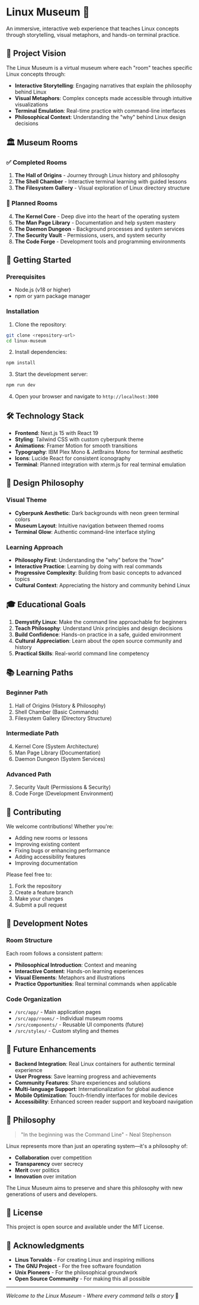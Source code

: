 # Linux Museum 🐧

An immersive, interactive web experience that teaches Linux concepts through storytelling, visual metaphors, and hands-on terminal practice.

## 🎯 Project Vision

The Linux Museum is a virtual museum where each "room" teaches specific Linux concepts through:

- **Interactive Storytelling**: Engaging narratives that explain the philosophy behind Linux
- **Visual Metaphors**: Complex concepts made accessible through intuitive visualizations
- **Terminal Emulation**: Real-time practice with command-line interfaces
- **Philosophical Context**: Understanding the "why" behind Linux design decisions

## 🏛️ Museum Rooms

### ✅ Completed Rooms

1. **The Hall of Origins** - Journey through Linux history and philosophy
2. **The Shell Chamber** - Interactive terminal learning with guided lessons
3. **The Filesystem Gallery** - Visual exploration of Linux directory structure

### 🚧 Planned Rooms

4. **The Kernel Core** - Deep dive into the heart of the operating system
5. **The Man Page Library** - Documentation and help system mastery
6. **The Daemon Dungeon** - Background processes and system services
7. **The Security Vault** - Permissions, users, and system security
8. **The Code Forge** - Development tools and programming environments

## 🚀 Getting Started

### Prerequisites

- Node.js (v18 or higher)
- npm or yarn package manager

### Installation

1. Clone the repository:
```bash
git clone <repository-url>
cd linux-museum
```

2. Install dependencies:
```bash
npm install
```

3. Start the development server:
```bash
npm run dev
```

4. Open your browser and navigate to `http://localhost:3000`

## 🛠️ Technology Stack

- **Frontend**: Next.js 15 with React 19
- **Styling**: Tailwind CSS with custom cyberpunk theme
- **Animations**: Framer Motion for smooth transitions
- **Typography**: IBM Plex Mono & JetBrains Mono for terminal aesthetic
- **Icons**: Lucide React for consistent iconography
- **Terminal**: Planned integration with xterm.js for real terminal emulation

## 🎨 Design Philosophy

### Visual Theme
- **Cyberpunk Aesthetic**: Dark backgrounds with neon green terminal colors
- **Museum Layout**: Intuitive navigation between themed rooms
- **Terminal Glow**: Authentic command-line interface styling

### Learning Approach
- **Philosophy First**: Understanding the "why" before the "how"
- **Interactive Practice**: Learning by doing with real commands
- **Progressive Complexity**: Building from basic concepts to advanced topics
- **Cultural Context**: Appreciating the history and community behind Linux

## 🎓 Educational Goals

1. **Demystify Linux**: Make the command line approachable for beginners
2. **Teach Philosophy**: Understand Unix principles and design decisions
3. **Build Confidence**: Hands-on practice in a safe, guided environment
4. **Cultural Appreciation**: Learn about the open source community and history
5. **Practical Skills**: Real-world command line competency

## 📚 Learning Paths

### Beginner Path
1. Hall of Origins (History & Philosophy)
2. Shell Chamber (Basic Commands)
3. Filesystem Gallery (Directory Structure)

### Intermediate Path
4. Kernel Core (System Architecture)
5. Man Page Library (Documentation)
6. Daemon Dungeon (System Services)

### Advanced Path
7. Security Vault (Permissions & Security)
8. Code Forge (Development Environment)

## 🤝 Contributing

We welcome contributions! Whether you're:
- Adding new rooms or lessons
- Improving existing content
- Fixing bugs or enhancing performance
- Adding accessibility features
- Improving documentation

Please feel free to:
1. Fork the repository
2. Create a feature branch
3. Make your changes
4. Submit a pull request

## 📝 Development Notes

### Room Structure
Each room follows a consistent pattern:
- **Philosophical Introduction**: Context and meaning
- **Interactive Content**: Hands-on learning experiences
- **Visual Elements**: Metaphors and illustrations
- **Practice Opportunities**: Real terminal commands when applicable

### Code Organization
- `/src/app/` - Main application pages
- `/src/app/rooms/` - Individual museum rooms
- `/src/components/` - Reusable UI components (future)
- `/src/styles/` - Custom styling and themes

## 🎯 Future Enhancements

- **Backend Integration**: Real Linux containers for authentic terminal experience
- **User Progress**: Save learning progress and achievements
- **Community Features**: Share experiences and solutions
- **Multi-language Support**: Internationalization for global audience
- **Mobile Optimization**: Touch-friendly interfaces for mobile devices
- **Accessibility**: Enhanced screen reader support and keyboard navigation

## 🐧 Philosophy

> "In the beginning was the Command Line" - Neal Stephenson

Linux represents more than just an operating system—it's a philosophy of:
- **Collaboration** over competition
- **Transparency** over secrecy
- **Merit** over politics
- **Innovation** over imitation

The Linux Museum aims to preserve and share this philosophy with new generations of users and developers.

## 📄 License

This project is open source and available under the MIT License.

## 🙏 Acknowledgments

- **Linus Torvalds** - For creating Linux and inspiring millions
- **The GNU Project** - For the free software foundation
- **Unix Pioneers** - For the philosophical groundwork
- **Open Source Community** - For making this all possible

---

*Welcome to the Linux Museum - Where every command tells a story* 🚀
